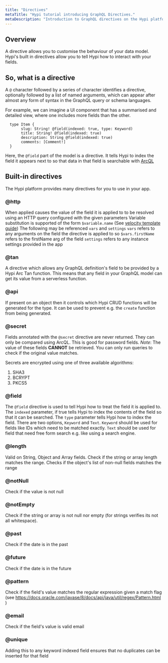 ```yaml
---
title: "Directives"
metaTitle: "Hypi tutorial introducing GraphQL Directives."
metaDescription: "Introduction to GraphQL directives on the Hypi platform."
---
```


## Overview

A directive allows you to customise the behaviour of your data model.
Hypi's built in directives allow you to tell Hypi how to interact with your fields.

## So, what is a directive
A `@` character followed by a series of character identifies a directive, optionally followed by a list of named arguments, which can appear after almost any form of syntax in the GraphQL query or schema languages.

For example, we can imagine a UI component that has a summarised and detailed view, where one includes more fields than the other.

      type Item {
           slug: String! @field(indexed: true, type: Keyword)
           title: String! @field(indexed: true)
           description: String @field(indexed: true)
           comments: [Comment!]
      }

Here, the `@field` part of the model is a directive. It tells Hypi to index the field it appears next to so that data in that field is searchable with [ArcQL](/reference/02-arcql)

## Built-in directives
The Hypi platform provides many directives for you to use in your app.

### @http
When applied causes the value of the field it is applied to to be resolved using an HTTP query configured with the given parameters
Variable substitution is supported of the form `$variable.name` (See [velocity template guide](http://velocity.apache.org/engine/1.7/user-guide.html))
The following may be referenced `vars` and `settings`
`vars` refers to any arguments on the field the directive is applied to so `$vars.firstName` refers to the firstName arg of the field
`settings` refers to any instance settings provided in the app

### @tan
A directive which allows any GraphQL definition's field to be provided by a Hypi Arc Tan function.
This means that any field in your GraphQL model can get its value from a serverless function.

### @api
If present on an object then it controls which Hypi CRUD functions will be generated for the type.
It can be used to prevent e.g. the `create` function from being generated.

### @secret
Fields annotated with the `@secret` directive are never returned. They can only be compared using ArcQL.
This is good for password fields.
*Note*: The value of these fields **CANNOT** be retrieved. You can only run queries to check if the original value matches.

Secrets are encrypted using one of three available algorithms:
1. SHA3
2. BCRYPT
3. PKCS5

### @field
The `@field` directive is used to tell Hypi how to treat the field it is applied to.
The `indexed` parameter, if true tells Hypi to index the contents of the field so that it can be searched.
The `type` parameter tells Hypi how to index the field. There are two options, `Keyword` and `Text`.
`Keyword` should be used for fields like IDs which need to be matched exactly.
`Text` should be used for field that need free form search e.g. like using a search engine.

### @length
Valid on String, Object and Array fields.
Check if the string or array length matches the range.
Checks if the object's list of non-null fields matches the range

### @notNull
Check if the value is not null

### @notEmpty
Check if the string or array is not null nor empty (for strings verifies its not all whitespace).

### @past
Check if the date is in the past

### @future
Check if the date is in the future

### @pattern
Check if the field's value matches the regular expression given a match flag (see https://docs.oracle.com/javase/8/docs/api/java/util/regex/Pattern.html  )

### @email
Check  if the field's value is valid email

### @unique
Adding this to any keyword indexed field ensures that no duplicates can be inserted for that field
